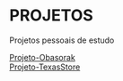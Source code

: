 # PROJETOS
 Projetos pessoais de estudo

<a href="https://andrekurihara.github.io/PROJETOS/Projeto-Obasorak/html/index.html">Projeto-Obasorak</a><br>
<a href="https://andrekurihara.github.io/PROJETOS/projeto-loja/loja.html">Projeto-TexasStore</a>